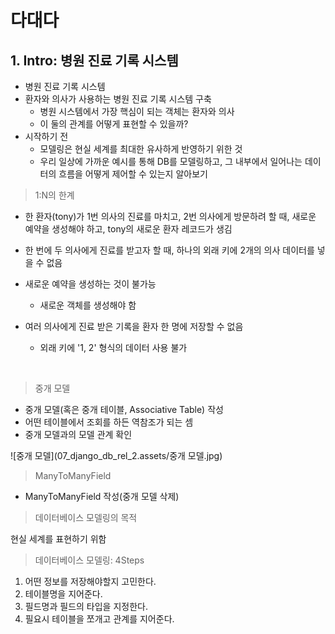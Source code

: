 # 다대다

## 1. Intro: 병원 진료 기록 시스템

- 병원 진료 기록 시스템
- 환자와 의사가 사용하는 병원 진료 기록 시스템 구축
  - 병원 시스템에서 가장 핵심이 되는 객체는 환자와 의사
  - 이 둘의 관계를 어떻게 표현할 수 있을까?
- 시작하기 전
  - 모델링은 현실 세계를 최대한 유사하게 반영하기 위한 것
  - 우리 일상에 가까운 예시를 통해 DB를 모델링하고, 그 내부에서 일어나는 데이터의 흐름을 어떻게 제어할 수 있는지 알아보기



> 1:N의 한계

- 한 환자(tony)가 1번 의사의 진료를 마치고, 2번 의사에게 방문하려 할 때, 새로운 예약을 생성해야 하고, tony의 새로운 환자 레코드가 생김

- 한 번에 두 의사에게 진료를 받고자 할 때, 하나의 외래 키에 2개의 의사 데이터를 넣을 수 없음
- 새로운 예약을 생성하는 것이 불가능
  - 새로운 객체를 생성해야 함
- 여러 의사에게 진료 받은 기록을 환자 한 명에 저장할 수 없음
  - 외래 키에  '1, 2' 형식의 데이터 사용 불가

<br>

> 중개 모델

- 중개 모델(혹은 중개 테이블, Associative Table) 작성
- 어떤 테이블에서 조회를 하든 역참조가 되는 셈
- 중개 모델과의 모델 관계 확인

![중개 모델](07_django_db_rel_2.assets/중개 모델.jpg)

> ManyToManyField

- ManyToManyField 작성(중개 모델 삭제)



> 데이터베이스 모델링의 목적

현실 세계를 표현하기 위함



> 데이터베이스 모델링: 4Steps

1. 어떤 정보를 저장해야할지 고민한다.
2. 테이블명을 지어준다.
3. 필드명과 필드의 타입을 지정한다.
4. 필요시 테이블을 쪼개고 관계를 지어준다.